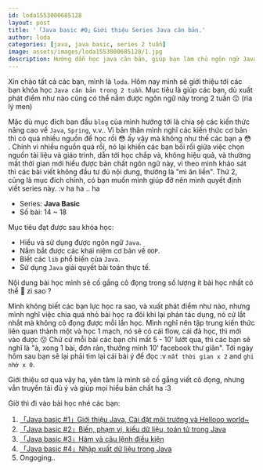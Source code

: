 ```yaml
---
id: loda1553000685128
layout: post
title: '「Java basic #0」Giới thiệu Series Java căn bản.'
author: loda
categories: [java, java basic, series 2 tuần]
image: assets/images/loda1553000685128/1.jpg
description: Hướng dẫn học java căn bản, giúp bạn làm chủ ngôn ngữ Java trong 2 tuần.
---
```


Xin chào tất cả các bạn, mình là `loda`. Hôm nay mình sẽ giới thiệu tới các bạn khóa học `Java căn bản trong 2 tuần`. Mục tiêu là giúp các bạn, dù xuất phát điểm như nào cũng có thể nắm được ngôn ngữ này trong 2 tuần 😗 (rìa lý men)

Mặc dù mục đích ban đầu `blog` của mình hướng tới là chia sẻ các kiến thức nâng cao về `Java`, `Spring`, v.v.. Vì bản thân mình nghĩ các kiến thức cơ bản thì có quá nhiều nguồn để học rồi 😳 ấy vậy mà không như thế các bạn ạ 😳 . Chính vì nhiều nguồn quá rồi, nó lại khiến các bạn bối rối giữa việc chọn nguồn tài liệu và giáo trình, dẫn tới học chắp và, không hiệu quả, và thường mất thời gian mới hiểu được bản chất ngôn ngữ này, vì theo mình khảo sát thì các bài viết không đầu tư đủ nội dung, thường là "mì ăn liền". Thứ 2, cũng là mục đích chính, có bạn muốn mình giúp đỡ nên mình quyết định viết series này. :v ha ha .. ha

* Series: **Java Basic**
* Số bài: 14 ~ 18

Mục tiêu đạt được sau khóa học:

* Hiểu và sử dụng được ngôn ngữ `Java`.
* Nắm bắt được các khái niệm cơ bản về `OOP`.
* Biết các `lib` phổ biến của `Java`.
* Sử dụng `Java` giải quyết bài toán thực tế.

Nội dung bài học mình sẽ cố gắng cô đọng trong số lượng ít bài học nhất có thể 🤔 zì sao ?

Mình không biết các bạn lực học ra sao, và xuất phát điểm như nào, nhưng mình nghĩ việc chia quá nhỏ bài học ra đôi khi lại phản tác dụng, nó cứ lắt nhắt mà không cô đọng được mỗi lần học. Mình nghĩ nên tập trung kiến thức liên quan thành một và học 1 mạch, nó sẽ có cái flow, cái đà học, thì mới vào được 😗 Chứ cứ mỗi bài các bạn chỉ mất 5 - 10' lướt qua, thì các bạn sẽ nghĩ là "à, xong 1 bài, đơn rản, thưởng mình 10' facebook thư giãn". Tới ngày hôm sau bạn sẽ lại phải tìm lại cái bài ý để đọc :v `mất thời gian x 2` and `ghi nhớ x 0`. 

Giới thiệu sơ qua vậy ha, yên tâm là mình sẽ cố gắng viết cô đọng, nhưng vẫn truyền tải đủ ý và giúp mọi hiểu bản chất ha :3

Giờ thì đi vào bài học nhé các bạn:
1. [「Java basic #1」Giới thiệu Java, Cài đặt môi trường và Hellooo world~][link-bai1]
2. [「Java basic #2」Biến, phạm vi, kiểu dữ liệu, toán tử trong Java][link-bai2]
3. [「Java basic #3」Hàm và câu lệnh điều kiện][link-bai3]
4. [「Java basic #4」Nhập xuất dữ liệu trong Java][link-bai4]
5. Ongoging..

[link-bai1]: https://loda.me/Java-basic-1-Gioi-thieu-Java-Cai-dat-moi-truong-va-Hellooo-world/
[link-bai2]: https://loda.me/Java-basic-2-Bien-pham-vi-kieu-du-lieu-toan-tu-trong-java/
[link-bai3]: https://loda.me/Java-basic-3-Ham-va-cau-lenh-dieu-kien/
[link-bai4]: https://loda.me/Java-basic-4-Nhap-xuat-du-lieu/




